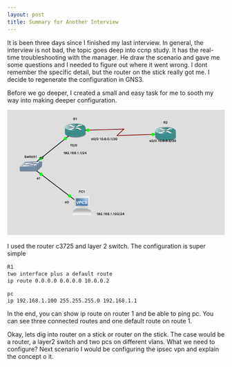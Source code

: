 ```yaml
---
layout: post
title: Summary for Another Interview
---
```

It is been three days since I finished my last interview. In general, the interview is not bad, the topic goes deep into ccnp study. It has the real-time troubleshooting with the manager. He draw the scenario and gave me some questions and I needed to figure out where it went wrong. I dont remember the specific detail, but the router on the stick really got me. I decide to regenerate the configuration in GNS3.

Before we go deeper, I created a small and easy task for me to sooth my way into making deeper configuration.

<img src="/img/posts/experiment1.png" alt="small task" align="center/">

I used the router c3725 and layer 2 switch. The configuration is super simple
~~~
R1
two interface plus a default route 
ip route 0.0.0.0 0.0.0.0 10.0.0.2
~~~
~~~
pc
ip 192.168.1.100 255.255.255.0 192.168.1.1
~~~
In the end, you can show ip route on router 1 and be able to ping pc. You can see three connected routes and one default route on route 1.

Okay, lets dig into router on a stick or router on the stick. The case would be a router, a layer2 switch and two pcs on different vlans. What we need to configure? Next scenario I would be configuring the ipsec vpn and explain the concept o it.

